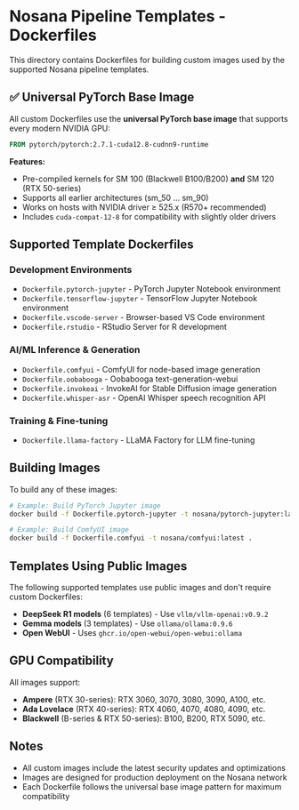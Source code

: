 # Nosana Pipeline Templates - Dockerfiles

This directory contains Dockerfiles for building custom images used by the supported Nosana pipeline templates.

## ✅ Universal PyTorch Base Image

All custom Dockerfiles use the **universal PyTorch base image** that supports every modern NVIDIA GPU:

```dockerfile
FROM pytorch/pytorch:2.7.1-cuda12.8-cudnn9-runtime
```

**Features:**
- Pre-compiled kernels for SM 100 (Blackwell B100/B200) **and** SM 120 (RTX 50-series)
- Supports all earlier architectures (sm_50 … sm_90)
- Works on hosts with NVIDIA driver ≥ 525.x (R570+ recommended)
- Includes `cuda-compat-12-8` for compatibility with slightly older drivers

## Supported Template Dockerfiles

### Development Environments
- `Dockerfile.pytorch-jupyter` - PyTorch Jupyter Notebook environment
- `Dockerfile.tensorflow-jupyter` - TensorFlow Jupyter Notebook environment  
- `Dockerfile.vscode-server` - Browser-based VS Code environment
- `Dockerfile.rstudio` - RStudio Server for R development

### AI/ML Inference & Generation
- `Dockerfile.comfyui` - ComfyUI for node-based image generation
- `Dockerfile.oobabooga` - Oobabooga text-generation-webui
- `Dockerfile.invokeai` - InvokeAI for Stable Diffusion image generation
- `Dockerfile.whisper-asr` - OpenAI Whisper speech recognition API

### Training & Fine-tuning
- `Dockerfile.llama-factory` - LLaMA Factory for LLM fine-tuning

## Building Images

To build any of these images:

```bash
# Example: Build PyTorch Jupyter image
docker build -f Dockerfile.pytorch-jupyter -t nosana/pytorch-jupyter:latest .

# Example: Build ComfyUI image  
docker build -f Dockerfile.comfyui -t nosana/comfyui:latest .
```

## Templates Using Public Images

The following supported templates use public images and don't require custom Dockerfiles:

- **DeepSeek R1 models** (6 templates) - Use `vllm/vllm-openai:v0.9.2`
- **Gemma models** (3 templates) - Use `ollama/ollama:0.9.6`
- **Open WebUI** - Uses `ghcr.io/open-webui/open-webui:ollama`

## GPU Compatibility

All images support:
- **Ampere** (RTX 30-series): RTX 3060, 3070, 3080, 3090, A100, etc.
- **Ada Lovelace** (RTX 40-series): RTX 4060, 4070, 4080, 4090, etc.
- **Blackwell** (B-series & RTX 50-series): B100, B200, RTX 5090, etc.

## Notes

- All custom images include the latest security updates and optimizations
- Images are designed for production deployment on the Nosana network
- Each Dockerfile follows the universal base image pattern for maximum compatibility